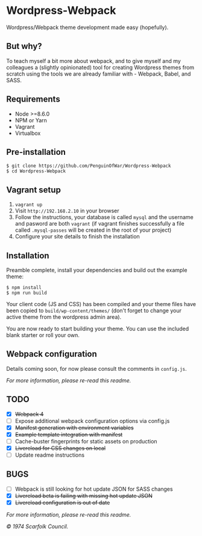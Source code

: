 # Wordpress-Webpack

Wordpress/Webpack theme development made easy (hopefully).

## But why?

To teach myself a bit more about webpack, and to give myself and my colleagues a (slightly opinionated) tool for creating Wordpress themes from scratch using the tools we are already familiar with - Webpack, Babel, and SASS.

## Requirements

- Node >=8.6.0
- NPM or Yarn
- Vagrant
- Virtualbox

## Pre-installation

	$ git clone https://github.com/PenguinOfWar/Wordpress-Webpack
	$ cd Wordpress-Webpack

## Vagrant setup

1. `vagrant up`
2. Visit `http://192.168.2.10` in your browser
3. Follow the instructions, your database is called `mysql` and the username and pasword are both `vagrant` (if vagrant finishes successfully a file called `.mysql-passes` will be created in the root of your project)
4. Configure your site details to finish the installation

## Installation

Preamble complete, install your dependencies and build out the example theme:

	$ npm install
	$ npm run build

Your client code (JS and CSS) has been compiled and your theme files have been copied to `build/wp-content/themes/` (don't forget to change your active theme from the wordpress admin area).

You are now ready to start building your theme. You can use the included blank starter or roll your own.

## Webpack configuration

Details coming soon, for now please consult the comments in `config.js`.

*For more information, please re-read this readme.*

## TODO

- [x] ~~Webpack 4~~
- [ ] Expose additional webpack configuration options via config.js
- [x] ~~Manifest generation with environment variables~~
- [x] ~~Example template integration with manifest~~
- [ ] Cache-buster fingerprints for static assets on production
- [x] ~~Livereload for CSS changes on local~~
- [ ] Update readme instructions

## BUGS

- [ ] Webpack is still looking for hot update JSON for SASS changes
- [x] ~~Livereload beta is failing with missing hot update JSON~~
- [x] ~~Livereload configuration is out of date~~

*For more information, please re-read this readme.*

*&copy; 1974 Scarfolk Council.*
